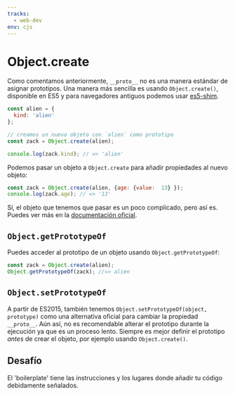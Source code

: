 ```yaml
---
tracks:
  - web-dev
env: cjs
---
```


# Object.create

Como comentamos anteriormente, `__proto__` no es una manera estándar de asignar
prototipos. Una manera más sencilla es usando `Object.create()`,
disponible en ES5 y para navegadores antiguos podemos usar
[es5-shim](https://github.com/kriskowal/es5-shim).

```js
const alien = {
  kind: 'alien'
};

// creamos un nuevo objeto con `alien` como prototipo
const zack = Object.create(alien);

console.log(zack.kind); // => 'alien'
```

Podemos pasar un objeto a `Object.create` para añadir propiedades al nuevo
objeto:

```js
const zack = Object.create(alien, {age: {value:  13} });
console.log(zack.age); // => '13'
```

Sí, el objeto que tenemos que pasar es un poco complicado, pero así es. Puedes
ver más en la
[documentación oficial](https://developer.mozilla.org/en-US/docs/JavaScript/Reference/Global_Objects/Object/create).

## `Object.getPrototypeOf`

Puedes acceder al prototipo de un objeto usando `Object.getPrototypeOf`:

```js
const zack = Object.create(alien);
Object.getPrototypeOf(zack); //=> alien
```

## `Object.setPrototypeOf`

A partir de ES2015, también tenemos `Object.setPrototypeOf(object, prototype)`
como una alternativa oficial para cambiar la propiedad `__proto__`. Aún así,
no es recomendable alterar el prototipo durante la ejecución ya que es un
proceso lento. Siempre es mejor definir el prototipo *antes* de crear el objeto,
por ejemplo usando `Object.create()`.

## Desafío

El 'boilerplate' tiene las instrucciones y los
lugares donde añadir tu código debidamente señalados.
